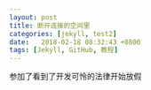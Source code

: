 ```yaml
---
layout: post
title: 断开连接的空间里
categories: [jekyll, test2]
date:   2018-02-18 08:32:43 +0800
tags: [Jekyll, GitHub, 教程]
---
```

参加了看到了开发可怜的法律开始放假